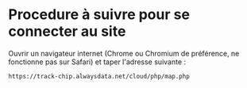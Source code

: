 # Procedure à suivre pour se connecter au site

Ouvrir un navigateur internet (Chrome ou Chromium de préférence, ne fonctionne pas sur Safari) et taper l'adresse suivante : 
```
https://track-chip.alwaysdata.net/cloud/php/map.php
```
